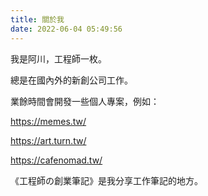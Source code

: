 ```yaml
---
title: 關於我
date: 2022-06-04 05:49:56
---
```

我是阿川，工程師一枚。

總是在國內外的新創公司工作。

業餘時間會開發一些個人專案，例如：

https://memes.tw/

https://art.turn.tw/

https://cafenomad.tw/

《工程師の創業筆記》是我分享工作筆記的地方。
